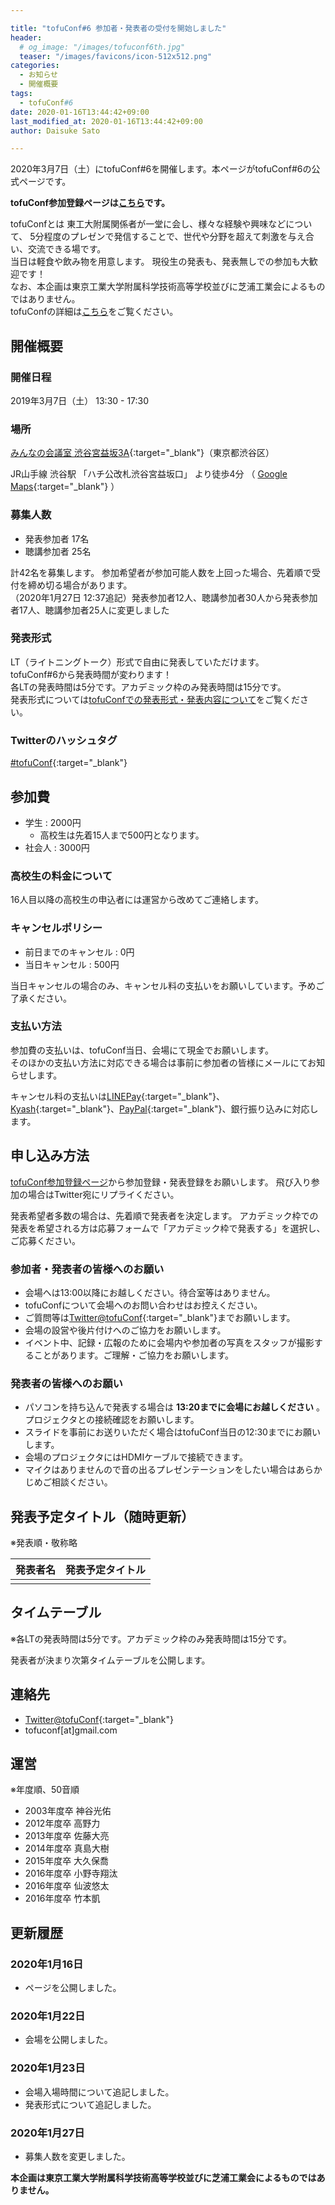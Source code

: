 ```yaml
---

title: "tofuConf#6 参加者・発表者の受付を開始しました"
header:
  # og_image: "/images/tofuconf6th.jpg"
  teaser: "/images/favicons/icon-512x512.png"
categories: 
  - お知らせ
  - 開催概要
tags:
  - tofuConf#6
date: 2020-01-16T13:44:42+09:00
last_modified_at: 2020-01-16T13:44:42+09:00
author: Daisuke Sato

---
```

2020年3月7日（土）にtofuConf#6を開催します。本ページがtofuConf#6の公式ページです。

<!-- ![](/images/tofuconf6th.jpg){:alt="tofuConf#6"} -->

__tofuConf参加登録ページは[こちら](/register/)です。__

tofuConfとは
東工大附属関係者が一堂に会し、様々な経験や興味などについて、
5分程度のプレゼンで発信することで、世代や分野を超えて刺激を与え合い、交流できる場です。  
当日は軽食や飲み物を用意します。
現役生の発表も、発表無しでの参加も大歓迎です！  
なお、本企画は東京工業大学附属科学技術高等学校並びに芝浦工業会によるものではありません。  
tofuConfの詳細は[こちら](/about/)をご覧ください。


## 開催概要

### 開催日程

2019年3月7日（土） 13:30 - 17:30

### 場所

[みんなの会議室 渋谷宮益坂3A](https://time-sharing.jp/detail/10043){:target="_blank"}（東京都渋谷区）

JR山手線 渋谷駅 「ハチ公改札渋谷宮益坂口」 より徒歩4分
（
[Google Maps](https://goo.gl/maps/dw5hFcDyE6pgDaZo7){:target="_blank"}
）

### 募集人数

* 発表参加者 17名
* 聴講参加者 25名

計42名を募集します。
参加希望者が参加可能人数を上回った場合、先着順で受付を締め切る場合があります。  
（2020年1月27日 12:37追記）発表参加者12人、聴講参加者30人から発表参加者17人、聴講参加者25人に変更しました

<h3 id="presentationformat">発表形式</h3>

LT（ライトニングトーク）形式で自由に発表していただけます。  
tofuConf#6から発表時間が変わります！  
各LTの発表時間は5分です。アカデミック枠のみ発表時間は15分です。  
発表形式については[tofuConfでの発表形式・発表内容について](/about/presentation/)をご覧ください。  

### Twitterのハッシュタグ

[#tofuConf](https://twitter.com/hashtag/tofuConf){:target="_blank"}

## 参加費

* 学生 : 2000円
  * 高校生は先着15人まで500円となります。
* 社会人 : 3000円

### 高校生の料金について

16人目以降の高校生の申込者には運営から改めてご連絡します。

### キャンセルポリシー

* 前日までのキャンセル : 0円
* 当日キャンセル : 500円

当日キャンセルの場合のみ、キャンセル料の支払いをお願いしています。予めご了承ください。

### 支払い方法

参加費の支払いは、tofuConf当日、会場にて現金でお願いします。  
そのほかの支払い方法に対応できる場合は事前に参加者の皆様にメールにてお知らせします。

キャンセル料の支払いは[LINEPay](https://line.me/ja/pay){:target="_blank"}、[Kyash](https://kyash.co/){:target="_blank"}、[PayPal](https://www.paypal.com/jp/home){:target="_blank"}、銀行振り込みに対応します。  

## 申し込み方法

[tofuConf参加登録ページ](/register/)から参加登録・発表登録をお願いします。
飛び入り参加の場合はTwitter宛にリプライください。

発表希望者多数の場合は、先着順で発表者を決定します。
アカデミック枠での発表を希望される方は応募フォームで「アカデミック枠で発表する」を選択し、ご応募ください。  
<!-- ※アカデミック枠はLT発表枠のなかで最大5枠先着となります。詳細は<a href="#presentationformat">発表形式の項目</a>をお読みください。 -->

### 参加者・発表者の皆様へのお願い

* 会場へは13:00以降にお越しください。待合室等はありません。
* tofuConfについて会場へのお問い合わせはお控えください。
* ご質問等は[Twitter@tofuConf](https://twitter.com/tofuConf){:target="_blank"}までお願いします。
* 会場の設営や後片付けへのご協力をお願いします。
* イベント中、記録・広報のために会場内や参加者の写真をスタッフが撮影することがあります。ご理解・ご協力をお願いします。

### 発表者の皆様へのお願い

* パソコンを持ち込んで発表する場合は __13:20までに会場にお越しください__ 。プロジェクタとの接続確認をお願いします。
* スライドを事前にお送りいただく場合はtofuConf当日の12:30までにお願いします。
* 会場のプロジェクタにはHDMIケーブルで接続できます。
* マイクはありませんので音の出るプレゼンテーションをしたい場合はあらかじめご相談ください。

## 発表予定タイトル（随時更新）

※発表順・敬称略

| 発表者名 | 発表予定タイトル |
|:--------:|:----------------------:|
|  |  |

## タイムテーブル

※各LTの発表時間は5分です。アカデミック枠のみ発表時間は15分です。

発表者が決まり次第タイムテーブルを公開します。

## 連絡先

* [Twitter@tofuConf](https://twitter.com/tofuConf){:target="_blank"}
* tofuconf[at]gmail.com

## 運営

※年度順、50音順

* 2003年度卒 神谷光佑
* 2012年度卒 高野力
* 2013年度卒 佐藤大亮
* 2014年度卒 真島大樹
* 2015年度卒 大久保喬
* 2016年度卒 小野寺翔汰
* 2016年度卒 仙波悠太
* 2016年度卒 竹本凱

## 更新履歴

### 2020年1月16日

* ページを公開しました。

### 2020年1月22日

* 会場を公開しました。

### 2020年1月23日

* 会場入場時間について追記しました。
* 発表形式について追記しました。

### 2020年1月27日

* 募集人数を変更しました。

__本企画は東京工業大学附属科学技術高等学校並びに芝浦工業会によるものではありません。__
